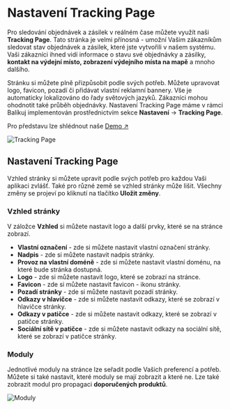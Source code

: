 ﻿---
sidebar_position: 1
---

# Nastavení Tracking Page
Pro sledování objednávek a zásilek v reálném čase můžete využít naši **Tracking Page**. Tato stránka je velmi přínosná - umožní Vašim zákazníkům sledovat stav objednávek a zásilek, které jste vytvořili v našem systému. 
Vaši zákazníci ihned vidí informace o stavu své objednávky a zásilky, **kontakt na výdejní místo, zobrazení výdejního místa na mapě** a mnoho dalšího.

Stránku si můžete plně přizpůsobit podle svých potřeb. Můžete upravovat logo, favicon, pozadí či přidávat vlastní reklamní bannery. Vše je automaticky lokalizováno do řady světových jazyků. 
Zákazníci mohou ohodnotit také průběh objednávky. 
Nastavení Tracking Page máme v rámci Balíkuj implementován prostřednictvím sekce **Nastavení** -> **Tracking Page**.

Pro představu lze shlédnout naše [Demo ↗️](https://tt.balikuj.cz/cs/ce02c2ac-77a6-47ba-8f97-dd7bd6d4a886)


![Tracking Page](/img/settings/tracking/overview.png)


## Nastavení Tracking Page
Vzhled stránky si můžete upravit podle svých potřeb pro každou Vaši aplikaci zvlášť. Také pro různé země se vzhled stránky může lišit. Všechny změny se projeví po kliknutí na tlačítko **Uložit změny**.

### Vzhled stránky
V záložce **Vzhled** si můžete nastavit logo a další prvky, které se na stránce zobrazí. 

- **Vlastní označení** - zde si můžete nastavit vlastní označení stránky.
- **Nadpis** - zde si můžete nastavit nadpis stránky.
- **Provoz na vlastní doméně** - zde si můžete nastavit vlastní doménu, na které bude stránka dostupná.
- **Logo** - zde si můžete nastavit logo, které se zobrazí na stránce.
- **Favicon** - zde si můžete nastavit favicon - ikonu stránky.
- **Pozadí stránky** - zde si můžete nastavit pozadí stránky.
- **Odkazy v hlavičce** - zde si můžete nastavit odkazy, které se zobrazí v hlavičce stránky.
- **Odkazy v patičce** - zde si můžete nastavit odkazy, které se zobrazí v patičce stránky.
- **Sociální sítě v patičce** - zde si můžete nastavit odkazy na sociální sítě, které se zobrazí v patičce stránky.

### Moduly
Jednotlivé moduly na stránce lze seřadit podle Vašich preferencí a potřeb. Můžete si také nastavit, které moduly se mají zobrazit a které ne. Lze také zobrazit modul pro propagaci **doporučených produktů**.

![Moduly](/img/settings/tracking/modules.png)

